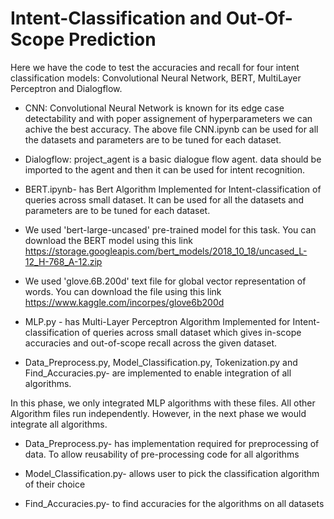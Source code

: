 # Intent-Classification and Out-Of-Scope Prediction

Here we have the code to test the accuracies and recall for four intent classification models: Convolutional Neural Network, BERT, MultiLayer Perceptron and Dialogflow.


* CNN: Convolutional Neural Network is known for its edge case detectability and with poper assignement of hyperparameters we can achive the best accuracy. The above file CNN.ipynb can be used for all the datasets and parameters are to be tuned for each dataset.

* Dialogflow: project_agent is a basic dialogue flow agent. data should be imported to the agent and then it can be used for intent recognition.

* BERT.ipynb- has Bert Algorithm Implemented for Intent-classification of queries across small dataset. It can be used for all the datasets and parameters are to be tuned for each dataset. 

* We used 'bert-large-uncased' pre-trained model for this task. You can download the BERT model using this link https://storage.googleapis.com/bert_models/2018_10_18/uncased_L-12_H-768_A-12.zip

* We used 'glove.6B.200d' text file for global vector representation of words. You can download the file using this link https://www.kaggle.com/incorpes/glove6b200d
 
* MLP.py - has Multi-Layer Perceptron Algorithm Implemented for Intent-classification of queries across small dataset which gives in-scope accuracies and out-of-scope recall across the given dataset. 

* Data_Preprocess.py, Model_Classification.py, Tokenization.py and Find_Accuracies.py- are implemented to enable integration of all algorithms. 

In this phase, we only integrated MLP algorithms with these files. All other Algorithm files run independently. 
However, in the next phase we would integrate all algorithms. 

* Data_Preprocess.py- has implementation required for preprocessing of data. To allow reusability of pre-processing code for all algorithms
* Model_Classification.py- allows user to pick the classification algorithm of their choice

* Find_Accuracies.py- to find accuracies for the algorithms on all datasets
